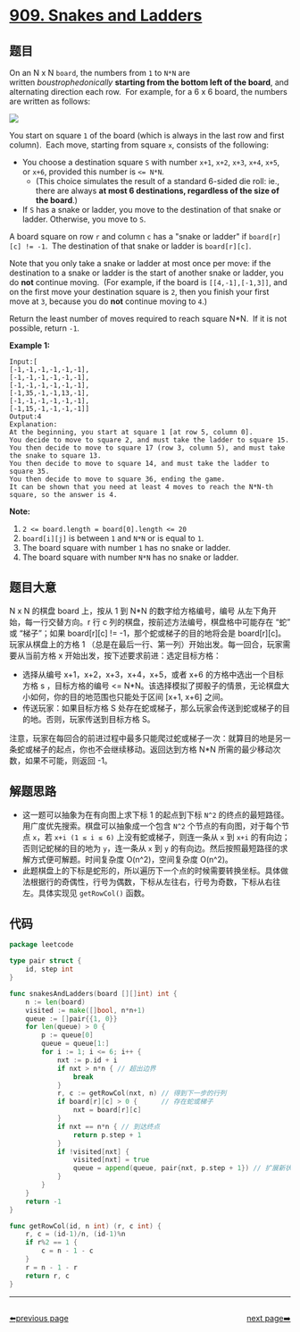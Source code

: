 # [909. Snakes and Ladders](https://leetcode.com/problems/snakes-and-ladders/)


## 题目

On an N x N `board`, the numbers from `1` to `N*N` are written *boustrophedonically* **starting from the bottom left of the board**, and alternating direction each row.  For example, for a 6 x 6 board, the numbers are written as follows:


![](https://assets.leetcode.com/uploads/2018/09/23/snakes.png)

You start on square `1` of the board (which is always in the last row and first column).  Each move, starting from square `x`, consists of the following:

- You choose a destination square `S` with number `x+1`, `x+2`, `x+3`, `x+4`, `x+5`, or `x+6`, provided this number is `<= N*N`.
    - (This choice simulates the result of a standard 6-sided die roll: ie., there are always **at most 6 destinations, regardless of the size of the board**.)
- If `S` has a snake or ladder, you move to the destination of that snake or ladder. Otherwise, you move to `S`.

A board square on row `r` and column `c` has a "snake or ladder" if `board[r][c] != -1`.  The destination of that snake or ladder is `board[r][c]`.

Note that you only take a snake or ladder at most once per move: if the destination to a snake or ladder is the start of another snake or ladder, you do **not** continue moving.  (For example, if the board is `[[4,-1],[-1,3]]`, and on the first move your destination square is `2`, then you finish your first move at `3`, because you do **not** continue moving to `4`.)

Return the least number of moves required to reach square N*N.  If it is not possible, return `-1`.

**Example 1:**

```
Input:[
[-1,-1,-1,-1,-1,-1],
[-1,-1,-1,-1,-1,-1],
[-1,-1,-1,-1,-1,-1],
[-1,35,-1,-1,13,-1],
[-1,-1,-1,-1,-1,-1],
[-1,15,-1,-1,-1,-1]]
Output:4
Explanation:
At the beginning, you start at square 1 [at row 5, column 0].
You decide to move to square 2, and must take the ladder to square 15.
You then decide to move to square 17 (row 3, column 5), and must take the snake to square 13.
You then decide to move to square 14, and must take the ladder to square 35.
You then decide to move to square 36, ending the game.
It can be shown that you need at least 4 moves to reach the N*N-th square, so the answer is 4.

```

**Note:**

1. `2 <= board.length = board[0].length <= 20`
2. `board[i][j]` is between `1` and `N*N` or is equal to `1`.
3. The board square with number `1` has no snake or ladder.
4. The board square with number `N*N` has no snake or ladder.

## 题目大意

N x N 的棋盘 board 上，按从 1 到 N*N 的数字给方格编号，编号 从左下角开始，每一行交替方向。r 行 c 列的棋盘，按前述方法编号，棋盘格中可能存在 “蛇” 或 “梯子”；如果 board[r][c] != -1，那个蛇或梯子的目的地将会是 board[r][c]。玩家从棋盘上的方格 1 （总是在最后一行、第一列）开始出发。每一回合，玩家需要从当前方格 x 开始出发，按下述要求前进：选定目标方格：

- 选择从编号 x+1，x+2，x+3，x+4，x+5，或者 x+6 的方格中选出一个目标方格 s ，目标方格的编号 <= N*N。该选择模拟了掷骰子的情景，无论棋盘大小如何，你的目的地范围也只能处于区间 [x+1, x+6] 之间。
- 传送玩家：如果目标方格 S 处存在蛇或梯子，那么玩家会传送到蛇或梯子的目的地。否则，玩家传送到目标方格 S。

注意，玩家在每回合的前进过程中最多只能爬过蛇或梯子一次：就算目的地是另一条蛇或梯子的起点，你也不会继续移动。返回达到方格 N*N 所需的最少移动次数，如果不可能，则返回 -1。

## 解题思路

- 这一题可以抽象为在有向图上求下标 1 的起点到下标 `N^2` 的终点的最短路径。用广度优先搜索。棋盘可以抽象成一个包含 `N^2` 个节点的有向图，对于每个节点 `x`，若 `x+i (1 ≤ i ≤ 6)` 上没有蛇或梯子，则连一条从 `x` 到 `x+i` 的有向边；否则记蛇梯的目的地为 `y`，连一条从 `x` 到 `y` 的有向边。然后按照最短路径的求解方式便可解题。时间复杂度 O(n^2)，空间复杂度 O(n^2)。
- 此题棋盘上的下标是蛇形的，所以遍历下一个点的时候需要转换坐标。具体做法根据行的奇偶性，行号为偶数，下标从左往右，行号为奇数，下标从右往左。具体实现见 `getRowCol()` 函数。

## 代码

```go
package leetcode

type pair struct {
	id, step int
}

func snakesAndLadders(board [][]int) int {
	n := len(board)
	visited := make([]bool, n*n+1)
	queue := []pair{{1, 0}}
	for len(queue) > 0 {
		p := queue[0]
		queue = queue[1:]
		for i := 1; i <= 6; i++ {
			nxt := p.id + i
			if nxt > n*n { // 超出边界
				break
			}
			r, c := getRowCol(nxt, n) // 得到下一步的行列
			if board[r][c] > 0 {      // 存在蛇或梯子
				nxt = board[r][c]
			}
			if nxt == n*n { // 到达终点
				return p.step + 1
			}
			if !visited[nxt] {
				visited[nxt] = true
				queue = append(queue, pair{nxt, p.step + 1}) // 扩展新状态
			}
		}
	}
	return -1
}

func getRowCol(id, n int) (r, c int) {
	r, c = (id-1)/n, (id-1)%n
	if r%2 == 1 {
		c = n - 1 - c
	}
	r = n - 1 - r
	return r, c
}
```



----------------------------------------------
<div style="display: flex;justify-content: space-between;align-items: center;">
<p><a href="https://books.halfrost.com/leetcode/ChapterFour/0900~0999/0907.Sum-of-Subarray-Minimums/">⬅️previous page</a></p>
<p><a href="https://books.halfrost.com/leetcode/ChapterFour/0900~0999/0910.Smallest-Range-II/">next page➡️</a></p>
</div>
